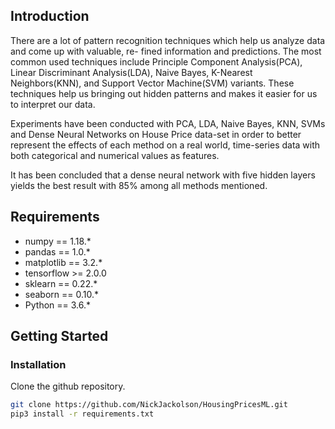 ## Introduction

There are a lot of pattern recognition techniques which help us analyze data and come up with valuable, re- fined information and predictions. The most common used techniques include Principle Component Analysis(PCA), Linear Discriminant Analysis(LDA), Naive Bayes, K-Nearest Neighbors(KNN), and Support Vector Machine(SVM) variants. These techniques help us bringing out hidden patterns and makes it easier for us to interpret our data.

Experiments have been conducted with PCA, LDA, Naive Bayes, KNN, SVMs and Dense Neural Networks on House Price data-set in order to better represent the effects of each method on a real world, time-series data with both categorical and numerical values as features.

It has been concluded that a dense neural network with five hidden layers yields the best result with 85% among all methods mentioned.

## Requirements
- numpy == 1.18.*
- pandas == 1.0.*
- matplotlib == 3.2.*
- tensorflow >= 2.0.0
- sklearn == 0.22.*
- seaborn == 0.10.*
- Python == 3.6.*

## Getting Started

### Installation
Clone the github repository.
```bash
git clone https://github.com/NickJackolson/HousingPricesML.git
pip3 install -r requirements.txt
```
